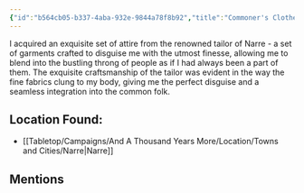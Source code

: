 ```yaml
---
{"id":"b564cb05-b337-4aba-932e-9844a78f8b92","title":"Commoner's Clothes","publish":true,"date_created":"Sunday, March 5th 2023, 6:41:39 pm","date_modified":"Saturday, March 30th 2024, 11:24:42 pm","path":"Tabletop/Campaigns/And A Thousand Years More/Inventory/Equipment/Commoner's Clothes.md","permalink":"/tabletop/campaigns/and-a-thousand-years-more/inventory/equipment/commoner-s-clothes/","PassFrontmatter":true}
---
```


<!--A set of clothes I got sewn in Narre. It allows me to disguise myself and blend in with the common folks.-->

I acquired an exquisite set of attire from the renowned tailor of Narre - a set of garments crafted to disguise me with the utmost finesse, allowing me to blend into the bustling throng of people as if I had always been a part of them. The exquisite craftsmanship of the tailor was evident in the way the fine fabrics clung to my body, giving me the perfect disguise and a seamless integration into the common folk.

## Location Found:

- [[Tabletop/Campaigns/And A Thousand Years More/Location/Towns and Cities/Narre\|Narre]]

## Mentions


